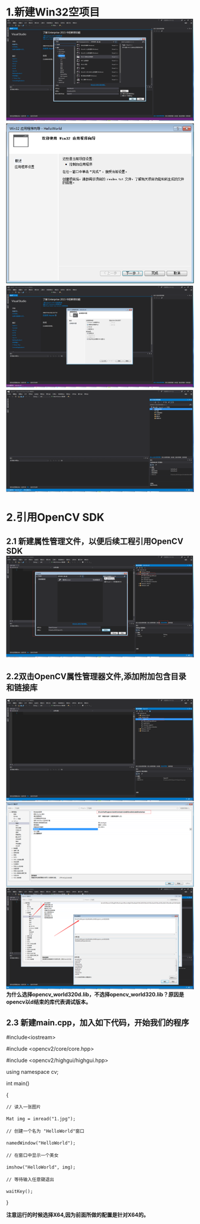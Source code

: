 # 1.新建Win32空项目![](/assets/1.3.1.png)![](/assets/1.3.2.png)![](/assets/1.3.3.png)![](/assets/1.3.4.png)

# 2.引用OpenCV SDK

## 2.1 新建属性管理文件，以便后续工程引用OpenCV SDK![](/assets/1.3.5.png)

## 2.2双击OpenCV属性管理器文件,添加附加包含目录和链接库

![](/assets/1.3.6.png)![](/assets/1.3.7.png)![](/assets/1.3.8.png)**为什么选择opencv\_world320d.lib，不选择opencv\_world320.lib？原因是opencv以d结束的库代表调试版本。**

## 2.3 新建main.cpp，加入如下代码，开始我们的程序

\#include&lt;iostream&gt;

\#include &lt;opencv2/core/core.hpp&gt;

\#include &lt;opencv2/highgui/highgui.hpp&gt;

using namespace cv;

int main\(\)

{

```
// 读入一张图片

Mat img = imread("1.jpg");

// 创建一个名为 "HelloWorld"窗口  

namedWindow("HelloWorld");

// 在窗口中显示一个美女

imshow("HelloWorld", img);

// 等待输入任意键退出

waitKey();
```

}

**注意运行的时候选择X64,因为前面所做的配置是针对X64的。**

